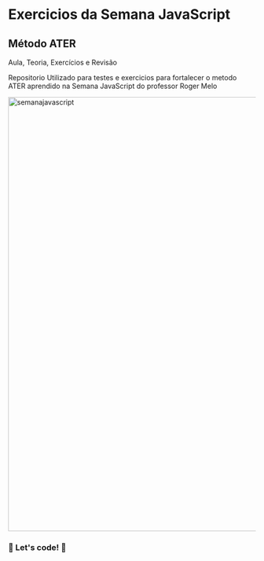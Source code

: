 # Exercicios da Semana JavaScript 

## Método ATER
Aula, Teoria, Exercícios e Revisão

Repositorio Utilizado para testes e exercicios para fortalecer o metodo ATER aprendido na Semana JavaScript do professor Roger Melo



<img width="883" alt="semanajavascript" src="https://user-images.githubusercontent.com/60220406/106374462-783adb00-6362-11eb-9bbb-e2ad4a9f1810.png">


### 🚀 Let's code! 🚀 ###

